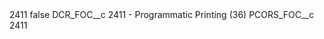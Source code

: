 <?xml version="1.0" encoding="UTF-8"?>
<CustomMetadata xmlns="http://soap.sforce.com/2006/04/metadata" xmlns:xsi="http://www.w3.org/2001/XMLSchema-instance" xmlns:xsd="http://www.w3.org/2001/XMLSchema">
    <label>2411</label>
    <protected>false</protected>
    <values>
        <field>DCR_FOC__c</field>
        <value xsi:type="xsd:string">2411 - Programmatic Printing (36)</value>
    </values>
    <values>
        <field>PCORS_FOC__c</field>
        <value xsi:type="xsd:string">2411</value>
    </values>
</CustomMetadata>
